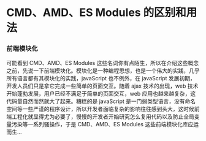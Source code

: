# CMD、AMD、ES Modules 的区别和用法

### 前端模块化

可能看到 CMD、AMD、ES Modules 这些名词你有点陌生，所以在介绍这些概念之前，先说一下前端模块化。模块化是一种编程思想，也是一个伟大的实践，几乎所有语言都有其模块化的实践，javaScript 也不例外，在 javaScript 发展初期，开发人员们只是拿它完成一些简单的页面交互。随着 ajax 技术的出现，web 技术开始蓬勃发展，用户已经不满足于简单的页面交互，web 应用也越来越复杂，这代码量自然而然就大了起来。糟糕的是 javaScript 是一门弱类型语言，没有命名空间等一些严谨的程序设计，所以开发者面临复杂的影响往往感到头大，这时候前端工程化就显得尤为必要了，慢慢的开发者开始研究怎么复用代码以及防止全局变量污染等一系列骚操作，于是 CMD、AMD、ES Modules 这些前端模块化库应运而生...
